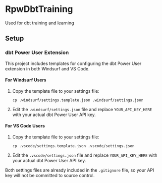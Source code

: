 # RpwDbtTraining
Used for dbt training and learning

## Setup

### dbt Power User Extension

This project includes templates for configuring the dbt Power User extension in both Windsurf and VS Code.

#### For Windsurf Users

1. Copy the template file to your settings file:
   ```
   cp .windsurf/settings.template.json .windsurf/settings.json
   ```

2. Edit the `.windsurf/settings.json` file and replace `YOUR_API_KEY_HERE` with your actual dbt Power User API key.

#### For VS Code Users

1. Copy the template file to your settings file:
   ```
   cp .vscode/settings.template.json .vscode/settings.json
   ```

2. Edit the `.vscode/settings.json` file and replace `YOUR_API_KEY_HERE` with your actual dbt Power User API key.

Both settings files are already included in the `.gitignore` file, so your API key will not be committed to source control.

